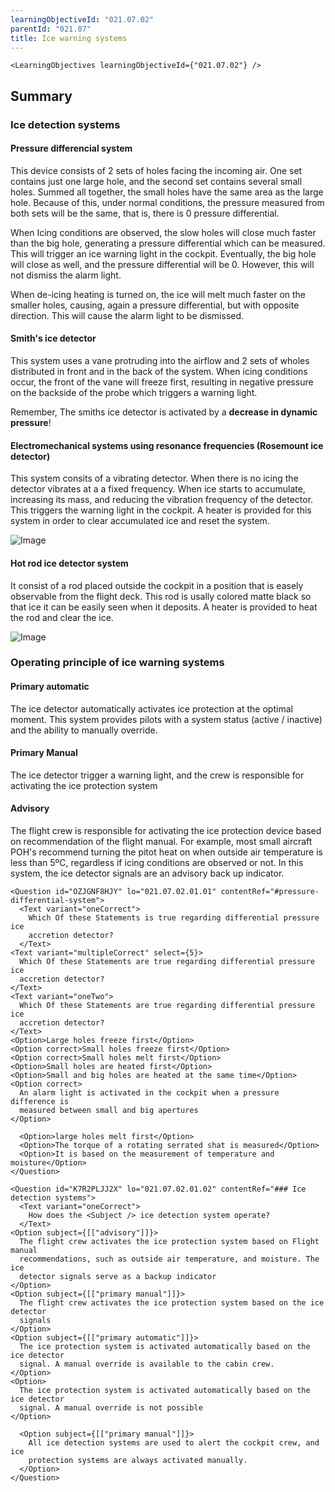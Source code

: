 ```yaml
---
learningObjectiveId: "021.07.02"
parentId: "021.07"
title: Ice warning systems
---
```


```tsx eval
<LearningObjectives learningObjectiveId={"021.07.02"} />
```

## Summary

### Ice detection systems

#### Pressure differencial system

This device consists of 2 sets of holes facing the incoming air. One set
contains just one large hole, and the second set contains several small holes.
Summed all together, the small holes have the same area as the large hole.
Because of this, under normal conditions, the pressure measured from both sets
will be the same, that is, there is 0 pressure differential.

When Icing conditions are observed, the slow holes will close much faster than
the big hole, generating a pressure differential which can be measured. This
will trigger an ice warning light in the cockpit. Eventually, the big hole will
close as well, and the pressure differential will be 0. However, this will not
dismiss the alarm light.

When de-icing heating is turned on, the ice will melt much faster on the smaller
holes, causing, again a pressure differential, but with opposite direction. This
will cause the alarm light to be dismissed.

#### Smith's ice detector

This system uses a vane protruding into the airflow and 2 sets of wholes
distributed in front and in the back of the system. When icing conditions occur,
the front of the vane will freeze first, resulting in negative pressure on the
backside of the probe which triggers a warning light.

Remember, The smiths ice detector is activated by a **decrease in dynamic
pressure**!

#### Electromechanical systems using resonance frequencies (Rosemount ice detector)

This system consits of a vibrating detector. When there is no icing the detector
vibrates at a a fixed frequency. When ice starts to accumulate, increasing its
mass, and reducing the vibration frequency of the detector. This triggers the
warning light in the cockpit. A heater is provided for this system in order to
clear accumulated ice and reset the system.

![Image](images/021.07.02.01-02.png)

#### Hot rod ice detector system

It consist of a rod placed outside the cockpit in a position that is easely
observable from the flight deck. This rod is usally colored matte black so that
ice it can be easily seen when it deposits. A heater is provided to heat the rod
and clear the ice.

![Image](images/021.07.02.01-01.png)

### Operating principle of ice warning systems

#### Primary automatic

The ice detector automatically activates ice protection at the optimal moment.
This system provides pilots with a system status (active / inactive) and the
ability to manually override.

#### Primary Manual

The ice detector trigger a warning light, and the crew is responsible for
activating the ice protection system

#### Advisory

The flight crew is responsible for activating the ice protection device based on
recommendation of the flight manual. For example, most small aircraft POH's
recommend turning the pitot heat on when outside air temperature is less than
5ºC, regardless if icing conditions are observed or not. In this system, the ice
detector signals are an advisory back up indicator.

```tsx
<Question id="OZJGNF8HJY" lo="021.07.02.01.01" contentRef="#pressure-differential-system">
  <Text variant="oneCorrect">
    Which Of these Statements is true regarding differential pressure ice
    accretion detector?
  </Text>
<Text variant="multipleCorrect" select={5}>
  Which Of these Statements are true regarding differential pressure ice
  accretion detector?
</Text>
<Text variant="oneTwo">
  Which Of these Statements are true regarding differential pressure ice
  accretion detector?
</Text>
<Option>Large holes freeze first</Option>
<Option correct>Small holes freeze first</Option>
<Option correct>Small holes melt first</Option>
<Option>Small holes are heated first</Option>
<Option>Small and big holes are heated at the same time</Option>
<Option correct>
  An alarm light is activated in the cockpit when a pressure difference is
  measured between small and big apertures
</Option>

  <Option>large holes melt first</Option>
  <Option>The torque of a rotating serrated shat is measured</Option>
  <Option>It is based on the measurement of temperature and moisture</Option>
</Question>
```

```tsx
<Question id="K7R2PLJJ2X" lo="021.07.02.01.02" contentRef="### Ice detection systems">
  <Text variant="oneCorrect">
    How does the <Subject /> ice detection system operate?
  </Text>
<Option subject={[["advisory"]]}>
  The flight crew activates the ice protection system based on Flight manual
  recommendations, such as outside air temperature, and moisture. The ice
  detector signals serve as a backup indicator
</Option>
<Option subject={[["primary manual"]]}>
  The flight crew activates the ice protection system based on the ice detector
  signals
</Option>
<Option subject={[["primary automatic"]]}>
  The ice protection system is activated automatically based on the ice detector
  signal. A manual override is available to the cabin crew.
</Option>
<Option>
  The ice protection system is activated automatically based on the ice detector
  signal. A manual override is not possible
</Option>

  <Option subject={[["primary manual"]]}>
    All ice detection systems are used to alert the cockpit crew, and ice
    protection systems are always activated manually.
  </Option>
</Question>
```
